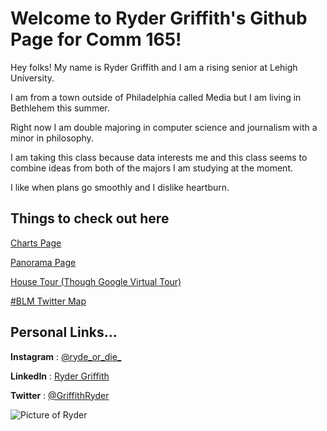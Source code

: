# Welcome to Ryder Griffith's Github Page for Comm 165!


Hey folks! My name is Ryder Griffith and I am a rising senior at Lehigh University. 

I am from a town outside of Philadelphia called Media but I am living in Bethlehem this summer. 

Right now I am double majoring in computer science and journalism with a minor in philosophy. 

I am taking this class because data interests me and this class seems to combine ideas from both of the majors I am studying at the moment. 

I like when plans go smoothly and I dislike heartburn.

## Things to check out here
[Charts Page](dataPage.md)

[Panorama Page](panorama.md)

[House Tour (Though Google Virtual Tour)](https://poly.google.com/view/dhsJ0AhpaDY)

[#BLM Twitter Map](BLMmap.md)

## Personal Links...
**Instagram** : [@ryde_or_die_](https://www.instagram.com/ryde_or_die_/) 

**LinkedIn** : [Ryder Griffith](https://www.linkedin.com/in/b-ryder-griffith)

**Twitter** : [@GriffithRyder](https://twitter.com/GriffithRyder)  

![ Picture of Ryder ](images/Me.jpg)
